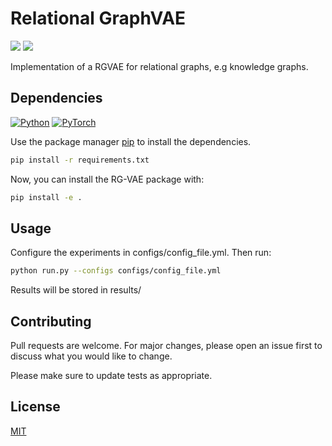 # Relational GraphVAE

<a href="https://github.com/INDElab/rgvae/graphs/contributors" alt="Contributors">
        <img src="https://img.shields.io/github/contributors/INDElab/rgvae?style=plastic" /></a>
        
<a href="https://github.com/INDElab/rgvae/pulse" alt="Activity">
        <img src="https://img.shields.io/github/commit-activity/m/INDElab/rgvae?style=plastic" /></a>

Implementation of a RGVAE for relational graphs, e.g knowledge graphs.

## Dependencies
[![Python](https://img.shields.io/badge/Python-v3.8-blue?style=plastic)](https://www.python.org/)
[![PyTorch](https://img.shields.io/badge/PyTorch-v1.6.0-red?style=plastic)](https://pypi.org/project/torch/)


Use the package manager [pip](https://pip.pypa.io/en/stable/) to install the dependencies.

```bash
pip install -r requirements.txt
```

Now, you can install the RG-VAE package with: 

```bash
pip install -e .
```

## Usage

Configure the experiments in configs/config_file.yml. Then run:
```bash
python run.py --configs configs/config_file.yml
```
Results will be stored in results/
## Contributing
Pull requests are welcome. For major changes, please open an issue first to discuss what you would like to change.

Please make sure to update tests as appropriate.

## License
[MIT](https://choosealicense.com/licenses/mit/)
